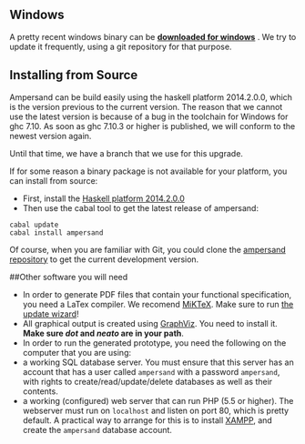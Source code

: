 

## Windows
A pretty recent windows binary can be **[downloaded for windows](https://cdn.rawgit.com/AmpersandTarski/webFiles/master/executables/windows/ampersand.zip)** . We try to update it frequently, using a git repository for that purpose. 

## Installing from Source

Ampersand can be build easily using the haskell platform 2014.2.0.0, which is the version previous to the current version.
The reason that we cannot use the latest version is because of a bug in the toolchain for Windows for ghc 7.10.  As soon as ghc 7.10.3 or higher is published, we will conform to the newest version again.

Until that time, we have a branch that we use for this upgrade. 

If for some reason a binary package is not available for your platform, you can install from source:

 * First, install the [Haskell platform 2014.2.0.0](https://www.haskell.org/platform/prior.html)
 * Then use the cabal tool to get the latest release of ampersand:

```
cabal update
cabal install ampersand
```

Of course, when you are familiar with Git, you could clone the [ampersand repository](https://github.com/AmpersandTarski/ampersand) to get the current development version.  


##Other software you will need
* In order to generate PDF files that contain your functional specification, you need a LaTex compiler. We recomend [MiKTeX](http://miktex.org/). Make sure to run [the update wizard](http://miktex.org/howto/update-miktex)!
* All graphical output is created using [GraphViz](http://www.graphviz.org/). You need to install it. **Make sure *dot* and *neato* are in your path**.
* In order to run the generated prototype, you need the following on the computer that you are using:
 * a working SQL database server. You must ensure that this server has an account that has a user called `ampersand` with a password `ampersand`, with rights to create/read/update/delete databases as well as their contents.
 * a working (configured) web server that can run PHP (5.5 or higher). The webserver must run on `localhost` and listen on port 80, which is pretty default.
A practical way to arrange for this is to install [XAMPP](https://www.apachefriends.org/download.html), and create the `ampersand` database account.

